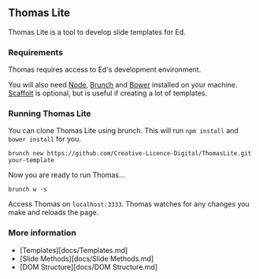 ## Thomas Lite

Thomas Lite is a tool to develop slide templates for Ed.

### Requirements

Thomas requires access to Ed's development environment.

You will also need [Node], [Brunch] and [Bower] installed on your machine. [Scaffolt] is optional, but is useful if creating a lot of templates.

### Running Thomas Lite

You can clone Thomas Lite using brunch. This will run `npm install` and `bower install` for you.

```
brunch new https://github.com/Creative-Licence-Digital/ThomasLite.git your-template
```

Now you are ready to run Thomas...

```
brunch w -s
```

Access Thomas on `localhost:3333`. Thomas watches for any changes you make and reloads the page.

### More information

- [Templates][docs/Templates.md]
- [Slide Methods][docs/Slide Methods.md]
- [DOM Structure][docs/DOM Structure.md]

[Node]: https://nodejs.org/en/
[Brunch]: http://brunch.io
[Bower]: http://bower.io/
[Scaffolt]: https://github.com/paulmillr/scaffolt
